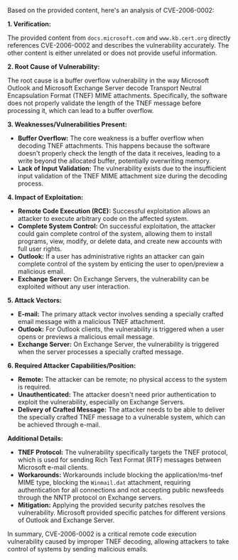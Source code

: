 Based on the provided content, here's an analysis of CVE-2006-0002:

**1. Verification:**

The provided content from `docs.microsoft.com` and `www.kb.cert.org` directly references CVE-2006-0002 and describes the vulnerability accurately. The other content is either unrelated or does not provide useful information.

**2. Root Cause of Vulnerability:**

The root cause is a buffer overflow vulnerability in the way Microsoft Outlook and Microsoft Exchange Server decode Transport Neutral Encapsulation Format (TNEF) MIME attachments. Specifically, the software does not properly validate the length of the TNEF message before processing it, which can lead to a buffer overflow.

**3. Weaknesses/Vulnerabilities Present:**

*   **Buffer Overflow:** The core weakness is a buffer overflow when decoding TNEF attachments. This happens because the software doesn't properly check the length of the data it receives, leading to a write beyond the allocated buffer, potentially overwriting memory.
*   **Lack of Input Validation:** The vulnerability exists due to the insufficient input validation of the TNEF MIME attachment size during the decoding process.

**4. Impact of Exploitation:**

*   **Remote Code Execution (RCE):** Successful exploitation allows an attacker to execute arbitrary code on the affected system.
*   **Complete System Control:** On successful exploitation, the attacker could gain complete control of the system, allowing them to install programs, view, modify, or delete data, and create new accounts with full user rights.
*   **Outlook:** If a user has administrative rights an attacker can gain complete control of the system by enticing the user to open/preview a malicious email.
*   **Exchange Server:** On Exchange Servers, the vulnerability can be exploited without any user interaction.

**5. Attack Vectors:**

*   **E-mail:** The primary attack vector involves sending a specially crafted email message with a malicious TNEF attachment.
*   **Outlook:** For Outlook clients, the vulnerability is triggered when a user opens or previews a malicious email message.
*    **Exchange Server:** On Exchange Server, the vulnerability is triggered when the server processes a specially crafted message.

**6. Required Attacker Capabilities/Position:**

*   **Remote:** The attacker can be remote; no physical access to the system is required.
*   **Unauthenticated:** The attacker doesn't need prior authentication to exploit the vulnerability, especially on Exchange Servers.
*   **Delivery of Crafted Message:**  The attacker needs to be able to deliver the specially crafted TNEF message to a vulnerable system, which can be achieved through e-mail.

**Additional Details:**

*   **TNEF Protocol:** The vulnerability specifically targets the TNEF protocol, which is used for sending Rich Text Format (RTF) messages between Microsoft e-mail clients.
*   **Workarounds:** Workarounds include blocking the application/ms-tnef MIME type, blocking the `Winmail.dat` attachment, requiring authentication for all connections and not accepting public newsfeeds through the NNTP protocol on Exchange servers.
*   **Mitigation:** Applying the provided security patches resolves the vulnerability. Microsoft provided specific patches for different versions of Outlook and Exchange Server.

In summary, CVE-2006-0002 is a critical remote code execution vulnerability caused by improper TNEF decoding, allowing attackers to take control of systems by sending malicious emails.